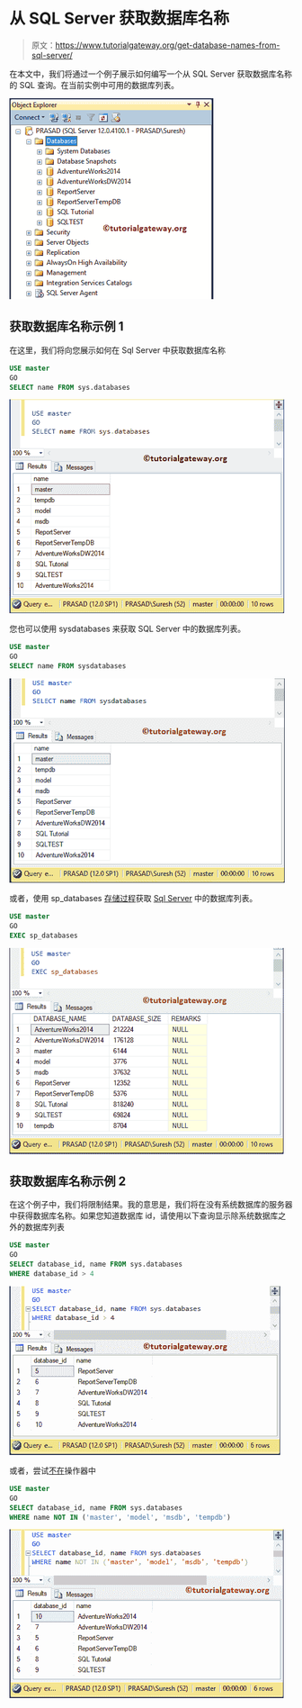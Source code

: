 # 从 SQL Server 获取数据库名称

> 原文：<https://www.tutorialgateway.org/get-database-names-from-sql-server/>

在本文中，我们将通过一个例子展示如何编写一个从 SQL Server 获取数据库名称的 SQL 查询。在当前实例中可用的数据库列表。

![Get Database Names from SQL Server 1](img/03e4e019e76fde7a704ab130f2f4c10c.png)

## 获取数据库名称示例 1

在这里，我们将向您展示如何在 Sql Server 中获取数据库名称

```sql
USE master
GO
SELECT name FROM sys.databases
```

![Get Database Names from SQL Server 2](img/eea4716a932409bf3435e058f94c13f8.png)

您也可以使用 sysdatabases 来获取 SQL Server 中的数据库列表。

```sql
USE master
GO
SELECT name FROM sysdatabases
```

![Get Database Names from SQL Server 3](img/36d42b2682aa052967864badba6d80d5.png)

或者，使用 sp_databases [存储过程](https://www.tutorialgateway.org/stored-procedures-in-sql/)获取 [Sql Server](https://www.tutorialgateway.org/sql/) 中的数据库列表。

```sql
USE master
GO
EXEC sp_databases
```

![Get Database Names from SQL Server 4](img/4c5d1293fe82ba72ec317a25d076eeda.png)

## 获取数据库名称示例 2

在这个例子中，我们将限制结果。我的意思是，我们将在没有系统数据库的服务器中获得数据库名称。如果您知道数据库 id，请使用以下查询显示除系统数据库之外的数据库列表

```sql
USE master
GO
SELECT database_id, name FROM sys.databases
WHERE database_id > 4
```

![Get Database Names from SQL Server 5](img/d2974a8b2005ca23c1bb6dcc31e7f7da.png)

或者，尝试[不在](https://www.tutorialgateway.org/sql-not-in-operator/)操作器中

```sql
USE master
GO
SELECT database_id, name FROM sys.databases
WHERE name NOT IN ('master', 'model', 'msdb', 'tempdb')
```

![Get Database Names from SQL Server 6](img/aab86b2bbc312395247ccb02509fec11.png)